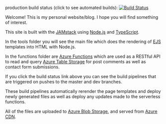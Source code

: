 production build status (click to see automated builds): [![Build Status](https://dev.azure.com/jamesdedwards3/jamesdedwards3/_apis/build/status/jamesdedwards3-CI?branchName=master)](https://dev.azure.com/jamesdedwards3/jamesdedwards3/_build/latest?definitionId=1&branchName=master)

Welcome! This is my personal website/blog. I hope you will find something of interest.

This site is built with the [JAMstack](https://jamstack.org/) using [Node.js](https://nodejs.org/en/) and [TypeScript](https://www.typescriptlang.org/).

In the tools folder you will see the main file which does the rendering of [EJS](https://ejs.co/) templates into HTML with Node.js.

In the functions folder are [Azure Functions](https://azure.microsoft.com/en-us/services/functions/) which are used as a RESTful API to read and query [Azure Table Storage](https://azure.microsoft.com/en-us/services/storage/tables/) for post comments as well as contact form submissions.

If you click the build status link above you can see the build pipelines that are triggered on pushes to the master and dev branches.

These build pipelines automatically rerender the page templates and deploy newly generated files as well as deploy any updates made to the serverless functions.

All of the files are uploaded to [Azure Blob Storage](https://azure.microsoft.com/en-us/services/storage/blobs/), and served from [Azure CDN](https://azure.microsoft.com/en-us/services/cdn/).

